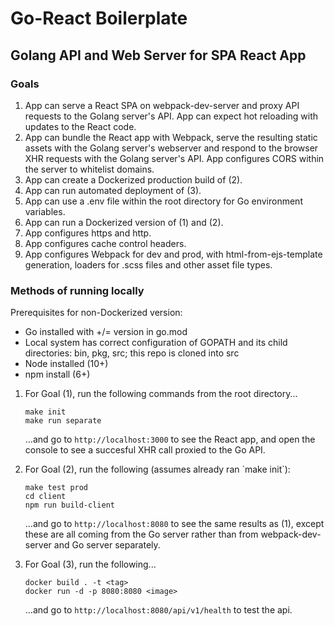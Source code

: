 # Go-React Boilerplate

## Golang API and Web Server for SPA React App

### Goals
<ol>
<li>App can serve a React SPA on webpack-dev-server and proxy API requests to the Golang server's API. App can expect hot reloading with updates to the React code.</li>
<li>App can bundle the React app with Webpack, serve the resulting static assets with the Golang server's webserver and respond to the browser XHR requests with the Golang server's API. App configures CORS within the server to whitelist domains.</li>
<li>App can create a Dockerized production build of (2).</li>
<li>App can run automated deployment of (3).</li>
<li>App can use a .env file within the root directory for Go environment variables.</li>
<li>App can run a Dockerized version of (1) and (2).</li>
<li>App configures https and http.</li>
<li>App configures cache control headers.</li>
<li>App configures Webpack for dev and prod, with html-from-ejs-template generation, loaders for .scss files and other asset file types.
</ol>

### Methods of running locally

Prerequisites for non-Dockerized version:

<ul>
<li>Go installed with +/= version in go.mod</li>
<li>Local system has correct configuration of GOPATH and its child directories: bin, pkg, src; this repo is cloned into src</li>
<li>Node installed (10+)</li>
<li>npm install (6+)</li>
</ul>


<ol>
<li>For Goal (1), run the following commands from the root directory...

```
make init
make run separate
```

...and go to `http://localhost:3000` to see the React app, and open the console to see a succesful XHR call proxied to the Go API.
</li>
<li>For Goal (2), run the following (assumes already ran `make init`):

```
make test prod
cd client
npm run build-client
```

...and go to `http://localhost:8080` to see the same results as (1), except these are all coming from the Go server rather than from webpack-dev-server and Go server separately.
</li>
<li>For Goal (3), run the following...

```
docker build . -t <tag>
docker run -d -p 8080:8080 <image>
```

...and go to `http://localhost:8080/api/v1/health` to test the api.
</li>
